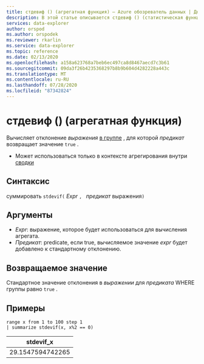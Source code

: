```yaml
---
title: стдевиф () (агрегатная функция) — Azure обозреватель данных | Документация Майкрософт
description: В этой статье описывается стдевиф () (статистическая функция) в Azure обозреватель данных.
services: data-explorer
author: orspod
ms.author: orspodek
ms.reviewer: rkarlin
ms.service: data-explorer
ms.topic: reference
ms.date: 02/13/2020
ms.openlocfilehash: a158a623768a7beb6ec497ca8d8467aecd7c3b61
ms.sourcegitcommit: 09da3f26b4235368297b8b9b604d4282228a443c
ms.translationtype: MT
ms.contentlocale: ru-RU
ms.lasthandoff: 07/28/2020
ms.locfileid: "87342824"
---
```

# <a name="stdevif-aggregation-function"></a>стдевиф () (агрегатная функция)

Вычисляет отклонение *выражения* [в группе](stdev-aggfunction.md) , для которой *предикат* возвращает значение `true` .

* Может использоваться только в контексте агрегирования внутри [сводки](summarizeoperator.md)

## <a name="syntax"></a>Синтаксис

суммировать `stdevif(` *Expr* `, ` *предикат* выражения`)`

## <a name="arguments"></a>Аргументы

* *Expr*: выражение, которое будет использоваться для вычисления агрегата. 
* *Предикат*: predicate, если true, вычисляемое значение *expr* будет добавлено к стандартному отклонению.

## <a name="returns"></a>Возвращаемое значение

Стандартное значение отклонения в *выражении* для *предиката* WHERE группы равно `true` .
 
## <a name="examples"></a>Примеры

```kusto
range x from 1 to 100 step 1
| summarize stdevif(x, x%2 == 0)

```

|stdevif_x|
|---|
|29.1547594742265|
